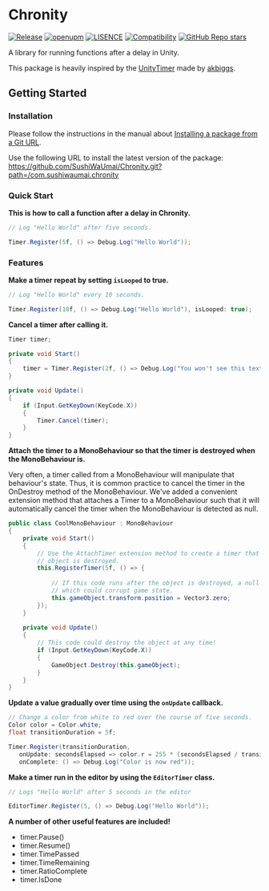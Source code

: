 # Chronity

[![Release](https://img.shields.io/github/v/release/SushiWaUmai/Chronity?include_prereleases&style=flat-square)](https://github.com/SushiWaUmai/Chronity/releases)
[![openupm](https://img.shields.io/npm/v/com.sushiwaumai.chronity?label=openupm&registry_uri=https://package.openupm.com&color=blue&style=flat-square)](https://openupm.com/packages/com.sushiwaumai.chronity/)
[![LISENCE](https://img.shields.io/github/license/SushiWaUmai/Chronity?style=flat-square)](https://github.com/SushiWaUmai/Chronity/blob/main/LICENSE)
[![Compatibility](https://img.shields.io/badge/-2020.3+-11191F?logo=Unity&style=flat-square)](https://unity3d.com/get-unity/download/archive)
[![GitHub Repo stars](https://img.shields.io/github/stars/SushiWaUmai/Chronity?color=%23dca&label=%E2%AD%90&style=flat-square)](https://github.com/SushiWaUmai/Chronity/stargazers)

A library for running functions after a delay in Unity.

This package is heavily inspired by the [UnityTimer](https://github.com/akbiggs/UnityTimer) made by [akbiggs](https://github.com/akbiggs).

## Getting Started

### Installation
Please follow the instructions in the manual about [Installing a package from a Git URL](https://docs.unity3d.com/Manual/upm-ui-giturl.html). 


Use the following URL to install the latest version of the package:
https://github.com/SushiWaUmai/Chronity.git?path=/com.sushiwaumai.chronity


### Quick Start
**This is how to call a function after a delay in Chronity.**

```c#
// Log "Hello World" after five seconds.

Timer.Register(5f, () => Debug.Log("Hello World"));
```
### Features

**Make a timer repeat by setting `isLooped` to true.**
```c#
// Log "Hello World" every 10 seconds.

Timer.Register(10f, () => Debug.Log("Hello World"), isLooped: true);
```

**Cancel a timer after calling it.**
```c#
Timer timer;

private void Start()
{
    timer = Timer.Register(2f, () => Debug.Log("You won't see this text if you press X."));
}

private void Update()
{
    if (Input.GetKeyDown(KeyCode.X)) 
    {
        Timer.Cancel(timer);
    }
}
```


**Attach the timer to a MonoBehaviour so that the timer is destroyed when the MonoBehaviour is.**

Very often, a timer called from a MonoBehaviour will manipulate that behaviour's state. Thus, it is common practice to cancel the timer in the OnDestroy method of the MonoBehaviour. We've added a convenient extension method that attaches a Timer to a MonoBehaviour such that it will automatically cancel the timer when the MonoBehaviour is detected as null.

```c#
public class CoolMonoBehaviour : MonoBehaviour
{
    private void Start() 
    {
        // Use the AttachTimer extension method to create a timer that is destroyed when this
        // object is destroyed.
        this.RegisterTimer(5f, () => {
      
            // If this code runs after the object is destroyed, a null reference will be thrown,
            // which could corrupt game state.
            this.gameObject.transform.position = Vector3.zero;
        });
    }
   
    private void Update() 
    {
        // This code could destroy the object at any time!
        if (Input.GetKeyDown(KeyCode.X)) 
        {
            GameObject.Destroy(this.gameObject);
        }
    }
}
```

**Update a value gradually over time using the `onUpdate` callback.**

```c#
// Change a color from white to red over the course of five seconds.
Color color = Color.white;
float transitionDuration = 5f;

Timer.Register(transitionDuration,
   onUpdate: secondsElapsed => color.r = 255 * (secondsElapsed / transitionDuration),
   onComplete: () => Debug.Log("Color is now red"));
```

**Make a timer run in the editor by using the `EditorTimer` class.**
```c#
// Logs "Hello World" after 5 seconds in the editor

EditorTimer.Register(5, () => Debug.Log("Hello World"));
```

**A number of other useful features are included!**

- timer.Pause()
- timer.Resume()
- timer.TimePassed
- timer.TimeRemaining
- timer.RatioComplete
- timer.IsDone
